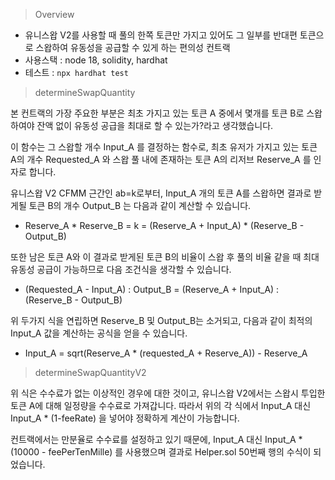 > Overview

+ 유니스왑 V2를 사용할 때 풀의 한쪽 토큰만 가지고 있어도 그 일부를 반대편 토큰으로 스왑하여 유동성을 공급할 수 있게 하는 편의성 컨트랙
+ 사용스택 : node 18, solidity, hardhat
+ 테스트 : ```npx hardhat test```

> determineSwapQuantity

본 컨트랙의 가장 주요한 부분은 최초 가지고 있는 토큰 A 중에서 몇개를 토큰 B로 스왑하여야 잔액 없이 유동성 공급을 최대로 할 수 있는가?라고 생각했습니다.

이 함수는 그 스왑할 개수 Input_A 를 결정하는 함수로, 최초 유저가 가지고 있는 토큰 A의 개수 Requested_A 와 스왑 풀 내에 존재하는 토큰 A의 리저브 Reserve_A 를 인자로 합니다.

유니스왑 V2 CFMM 근간인 ab=k로부터, Input_A 개의 토큰 A를 스왑하면 결과로 받게될 토큰 B의 개수 Output_B 는 다음과 같이 계산할 수 있습니다.

+ Reserve_A * Reserve_B = k = (Reserve_A + Input_A) * (Reserve_B - Output_B)

또한 남은 토큰 A와 이 결과로 받게된 토큰 B의 비율이 스왑 후 풀의 비율 같을 때 최대 유동성 공급이 가능하므로 다음 조건식을 생각할 수 있습니다.

+ (Requested_A - Input_A) : Output_B = (Reserve_A + Input_A) : (Reserve_B - Output_B)

위 두가지 식을 연립하면 Reserve_B 및 Output_B는 소거되고, 다음과 같이 최적의 Input_A 값을 계산하는 공식을 얻을 수 있습니다.

+ Input_A = sqrt(Reserve_A * (requested_A + Reserve_A)) - Reserve_A

> determineSwapQuantityV2

위 식은 수수료가 없는 이상적인 경우에 대한 것이고, 유니스왑 V2에서는 스왑시 투입한 토큰 A에 대해 일정량을 수수료로 가져갑니다. 따라서 위의 각 식에서 Input_A 대신 Input_A * (1-feeRate) 을 넣어야 정확하게 계산이 가능합니다. 

컨트랙에서는 만분율로 수수료를 설정하고 있기 때문에, Input_A 대신 Input_A * (10000 - feePerTenMille) 를 사용했으며 결과로 Helper.sol 50번째 행의 수식이 되었습니다.
